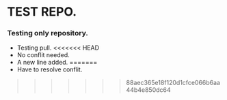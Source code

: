 # TEST REPO.
### Testing only repository.
* Testing pull.
<<<<<<< HEAD
* No conflit needed.
* A new line added.
=======
* Have to resolve conflit.
>>>>>>> 88aec365e18f120d1cfce066b6aa44b4e850dc64

